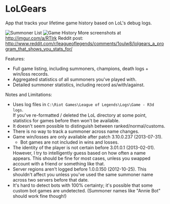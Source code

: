 LoLGears
========

App that tracks your lifetime game history based on LoL's debug logs. 
  
![Summoner List](http://i.imgur.com/f2SBstW.png)
![Game History](http://i.imgur.com/9NFLYxL.png)
More screenshots at http://imgur.com/a/RTlrk
Reddit post: http://www.reddit.com/r/leagueoflegends/comments/1oulw8/lolgears_a_program_that_shows_you_stats_for/

Features:
- Full game listing, including summoners, champions, death logs + win/loss records.
- Aggregated statistics of all summoners you've played with.
- Detailed summoner statistics, including record as/with/against.

Notes and Limitations:
- Uses log files in `C:\Riot Games\League of Legends\Logs\Game - R3d logs`.  
  If you've re-formatted / deleted the LoL directory at some point,
  statistics for games before then won't be available.
- It doesn't seem possible to distinguish between ranked/normal/customs.
- There is no way to track a summoner across name changes.
- Game win/losses are only available after patch 3.10.0.237 (2013-07-31).
    - Bot games are not included in wins and losses.
- The identity of the player is not certain before 3.01.0.1 (2013-02-01).
  However, I try to intelligently guess based on how often a name appears.
  This should be fine for most cases, unless you swapped account with
  a friend or something like that.
- Server regions aren't logged before 1.0.0.150 (2012-10-25).
  This shouldn't affect you unless you've used the same summoner name
  across two servers before that date.
- It's hard to detect bots with 100% certainty; it's possible that some
  custom bot games are undetected.
  (Summoner names like "Annie Bot" should work fine though!)
